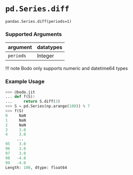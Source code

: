 # `pd.Series.diff`

`pandas.Series.diff(periods=1)`

### Supported Arguments

| argument                    | datatypes                              |
|-----------------------------|----------------------------------------|
| `periods`                   |    Integer                             |

!!! note
    Bodo only supports numeric and datetime64 types


### Example Usage

``` py
>>> @bodo.jit
... def f(S):
...     return S.diff(3)
>>> S = pd.Series(np.arange(100)) % 7
>>> f(S)
0     NaN
1     NaN
2     NaN
3     3.0
4     3.0
     ...
95    3.0
96    3.0
97    3.0
98   -4.0
99   -4.0
Length: 100, dtype: float64
```

